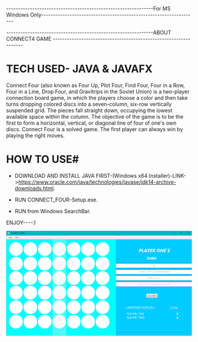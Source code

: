 --------------------------------------------------------------For MS Windows Only------------------------------------------------------------------


--------------------------------------------------------------ABOUT CONNECT4 GAME -----------------------------------------------------------------

# TECH USED- JAVA & JAVAFX


Connect Four (also known as Four Up, Plot Four, Find Four, Four in a Row, Four in a Line, Drop Four, and Gravitrips in the Soviet Union) is a two-player connection board game, in which the players choose a color and then take turns dropping colored discs into a seven-column, six-row vertically suspended grid. The pieces fall straight down, occupying the lowest available space within the column. The objective of the game is to be the first to form a horizontal, vertical, or diagonal line of four of one's own discs. Connect Four is a solved game. The first player can always win by playing the right moves.

# HOW TO USE# 
 
 
* DOWNLOAD AND INSTALL JAVA FIRST-(Windows x64 Installer)-LINK->https://www.oracle.com/java/technologies/javase/jdk14-archive-downloads.html.

* RUN CONNECT_FOUR-Setup.exe.

* RUN from Windows SearchBar.

ENJOY----:)


![](CONNECT_FOUR\Screenshots\1.png)
